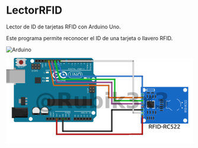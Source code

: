 # LectorRFID
Lector de ID de tarjetas RFID con Arduino Uno.

Este programa permite reconocer el ID de una tarjeta o llavero RFID.

![Arduino](https://img.shields.io/badge/-Arduino-00979D?style=for-the-badge&logo=Arduino&logoColor=white)

![Imagen prototipo](https://raw.githubusercontent.com/Rubik3x3/LectorRFID/main/LectorRFID_Prototipo.png)
